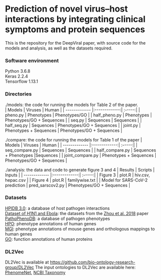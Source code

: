 # Prediction of novel virus–host interactions by integrating clinical symptoms and protein sequences
This is the repository for the DeepViral paper, with source code for the models and analysis, as well as the datasets required.

### Software environment 
Python 3.6.8   
Keras 2.2.4  
Tensorflow 1.13.1  

### Directories
./models: the code for running the models for Table 2 of the paper.    
| Models        | Viruses           | Human   |
| ------------- |:-------------:| :-----:|
| pheno.py      | Phenotypes | Phenotypes/GO |
| half_pheno.py      | Phenotypes      |   Phenotypes/GO + Sequences |
| seq.py | Sequences |   Sequences |
| half_seq.py | Sequences |   Phenotypes/GO + Sequences |
| joint.py | Phenotypes + Sequences |   Phenotypes/GO + Sequences |

./compare: the code for running the models for Table 1 of the paper
| Models        | Viruses           | Human   |
| ------------- |:-------------:| :-----:|
| seq_compare.py      | Sequences | Sequences |
| half_compare.py      | Sequences + Phenotypes  |Sequences |
| joint_compare.py | Phenotypes + Sequences |   Phenotypes/GO + Sequences |

./analysis: the data and code to generate figure 3 and 4
| Results        | Scripts           | Inputs   |
| ------------- |:-------------:| :-----:|
| Figure 3      | plot.R | hiv.csv, hepac.csv |
| Figure 4     | plot.R  | familywise.txt |
| Model for SARS-CoV-2 prediction | pred_sarscov2.py |   Phenotypes/GO + Sequences |

### Datasets
[HPIDB 3.0](https://hpidb.igbb.msstate.edu/): a database of host pathogen interactions\
[Dataset of H1N1 and Ebola](http://bclab.inha.ac.kr/VirusHostPPI/): the datasets from the [Zhou et al. 2018](https://bmcgenomics.biomedcentral.com/articles/10.1186/s12864-018-4924-2) paper\
[PathoPhenoDB](http://patho.phenomebrowser.net/#/downloads): a database of pathogen phenotypes\
[HPO](https://hpo.jax.org/app/download/annotation): phenotype annotations of human genes\
[MGI](http://www.informatics.jax.org/downloads/reports/index.html#pheno): phenotype annotations of mouse genes and orthologous mappings to human genes\
[GO](http://current.geneontology.org/products/pages/downloads.html): function annotations of human proteins

### DL2Vec 
DL2Vec is available at https://github.com/bio-ontology-research-group/DL2Vec
The input ontologies to DL2Vec are available here: [PhenomeNet](http://aber-owl.net/ontology/PhenomeNET/#/), [NCBI Taxonomy](https://www.ebi.ac.uk/ols/ontologies/ncbitaxon)
